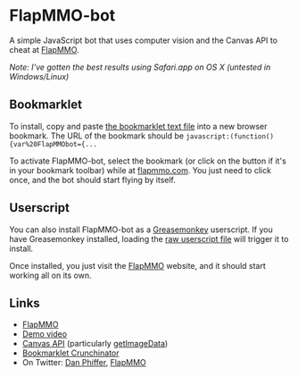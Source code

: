 FlapMMO-bot
===========

A simple JavaScript bot that uses computer vision and the Canvas API to cheat at [FlapMMO](http://flapmmo.com).

*Note: I've gotten the best results using Safari.app on OS X (untested in Windows/Linux)*

Bookmarklet
-----------

To install, copy and paste [the bookmarklet text file](https://raw.githubusercontent.com/dphiffer/flapmmo-bot/master/flapmmo-bot-bookmarklet.txt) into a new browser bookmark. The URL of the bookmark should be `javascript:(function(){var%20FlapMMObot={...`

To activate FlapMMO-bot, select the bookmark (or click on the button if it's in your bookmark toolbar) while at [flapmmo.com](http://flapmmo.com/). You just need to click once, and the bot should start flying by itself.

Userscript
----------

You can also install FlapMMO-bot as a [Greasemonkey](http://greasespot.net/) userscript. If you have Greasemonkey installed, loading the [raw userscript file](https://github.com/dphiffer/flapmmo-bot/raw/master/flapmmo-bot.user.js) will trigger it to install.

Once installed, you just visit the [FlapMMO](http://flapmmo.com/) website, and it should start working all on its own.

Links
-----

* [FlapMMO](http://flapmmo.com/)
* [Demo video](https://www.youtube.com/watch?v=Wbn5h3D0a2g)
* [Canvas API](https://developer.mozilla.org/en-US/docs/Web/API/CanvasRenderingContext2D) (particularly [getImageData](https://developer.mozilla.org/en-US/docs/Web/API/CanvasRenderingContext2D#getImageData%28%29))
* [Bookmarklet Crunchinator](http://ted.mielczarek.org/code/mozilla/bookmarklet.html)
* On Twitter: [Dan Phiffer](https://twitter.com/dphiffer), [FlapMMO](https://twitter.com/flapmmo)
